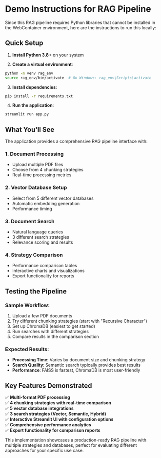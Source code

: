 # Demo Instructions for RAG Pipeline

Since this RAG pipeline requires Python libraries that cannot be installed in the WebContainer environment, here are the instructions to run this locally:

## Quick Setup

1. **Install Python 3.8+** on your system

2. **Create a virtual environment**:
```bash
python -m venv rag_env
source rag_env/bin/activate  # On Windows: rag_env\Scripts\activate
```

3. **Install dependencies**:
```bash
pip install -r requirements.txt
```

4. **Run the application**:
```bash
streamlit run app.py
```

## What You'll See

The application provides a comprehensive RAG pipeline interface with:

### 1. Document Processing
- Upload multiple PDF files
- Choose from 4 chunking strategies
- Real-time processing metrics

### 2. Vector Database Setup
- Select from 5 different vector databases
- Automatic embedding generation
- Performance timing

### 3. Document Search
- Natural language queries
- 3 different search strategies
- Relevance scoring and results

### 4. Strategy Comparison
- Performance comparison tables
- Interactive charts and visualizations
- Export functionality for reports

## Testing the Pipeline

### Sample Workflow:
1. Upload a few PDF documents
2. Try different chunking strategies (start with "Recursive Character")
3. Set up ChromaDB (easiest to get started)
4. Run searches with different strategies
5. Compare results in the comparison section

### Expected Results:
- **Processing Time**: Varies by document size and chunking strategy
- **Search Quality**: Semantic search typically provides best results
- **Performance**: FAISS is fastest, ChromaDB is most user-friendly

## Key Features Demonstrated

✅ **Multi-format PDF processing**  
✅ **4 chunking strategies with real-time comparison**  
✅ **5 vector database integrations**  
✅ **3 search strategies (Vector, Semantic, Hybrid)**  
✅ **Interactive Streamlit UI with configuration options**  
✅ **Comprehensive performance analytics**  
✅ **Export functionality for comparison reports**  

This implementation showcases a production-ready RAG pipeline with multiple strategies and databases, perfect for evaluating different approaches for your specific use case.
